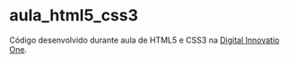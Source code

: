 # aula_html5_css3
Código desenvolvido durante aula de HTML5 e CSS3 na [Digital Innovatio One](https://digitalinnovation.one/).